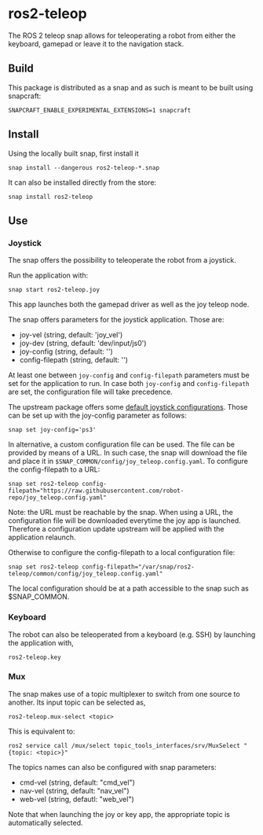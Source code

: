 # ros2-teleop

The ROS 2 teleop snap allows for teleoperating a robot
from either the keyboard, gamepad or leave it to the navigation stack.

## Build

This package is distributed as a snap and as such is meant to be built using snapcraft:

`SNAPCRAFT_ENABLE_EXPERIMENTAL_EXTENSIONS=1 snapcraft`

## Install

Using the locally built snap, first install it

`snap install --dangerous ros2-teleop-*.snap`

It can also be installed directly from the store:

`snap install ros2-teleop`

## Use

### Joystick

The snap offers the possibility to teleoperate the robot from a joystick.

Run the application with:

`snap start ros2-teleop.joy`

This app launches both the gamepad driver as well as the joy teleop node.

The snap offers parameters for the joystick application. Those are:

- joy-vel (string, default: 'joy_vel')
- joy-dev (string, default: 'dev/input/js0')
- joy-config (string, default: '')
- config-filepath (string, default: '')

At least one between `joy-config` and `config-filepath` parameters must be set for the application to run.
In case both `joy-config` and `config-filepath` are set, the configuration file will take precedence.

The upstream package offers some [default joystick configurations](https://github.com/ros2/teleop_twist_joy/tree/humble/config).
Those can be set up with the joy-config parameter as follows:

`snap set joy-config='ps3'`

In alternative, a custom configuration file can be used. The file can be provided
by means of a URL. In such case, the snap will download the file and
place it in `$SNAP_COMMON/config/joy_teleop.config.yaml`.
To configure the config-filepath to a URL:

`snap set ros2-teleop config-filepath="https://raw.githubusercontent.com/robot-repo/joy_teleop.config.yaml"`

Note: the URL must be reachable by the snap. When using a URL,
the configuration file will be downloaded everytime the joy app is launched.
Therefore a configuration update upstream will be applied with the application relaunch.

Otherwise to configure the config-filepath to a local configuration file:

`snap set ros2-teleop config-filepath="/var/snap/ros2-teleop/common/config/joy_teleop.config.yaml"`

The local configuration should be at a path accessible to the snap such as $SNAP_COMMON.

### Keyboard

The robot can also be teleoperated from a keyboard (e.g. SSH) by launching the application with,

`ros2-teleop.key`

### Mux

The snap makes use of a topic multiplexer to switch from one source to another.
Its input topic can be selected as,

`ros2-teleop.mux-select <topic>`

This is equivalent to:

`ros2 service call /mux/select topic_tools_interfaces/srv/MuxSelect "{topic: <topic>}"`

The topics names can also be configured with snap parameters:

 - cmd-vel (string, default: "cmd_vel")
 - nav-vel (string, default: "nav_vel")
 - web-vel (string, defautl: "web_vel")

Note that when launching the joy or key app, the appropriate topic is automatically selected.
